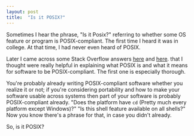 ```yaml
---
layout: post
title:  "Is it POSIX?"
---
```


Sometimes I hear the phrase, "Is it Posix?" referring to whether some OS feature or program is 
POSIX-compliant. The first time I heard it was in college. At that time, I had never even 
heard of POSIX.

Later I came across some Stack Overflow answers 
[here](https://unix.stackexchange.com/questions/11983/what-exactly-is-posix/11996#11996) and
[here](https://superuser.com/questions/322601/what-does-it-mean-to-have-a-posix-compliant-operating-system).
that I thought were really helpful in explaining what POSIX is and what it means for software to be POSIX-compliant. 
The first one is especially thorough.

You're probably already writing POSIX-compliant software whether you realize it or not; if you're considering portability
and how to make your software usable across systems then part of your software is probably POSIX-compliant already.
"Does the platform have `cd` (Pretty much every platform except Windows)?" "Is this shell feature available on all shells?"
Now you know there's a phrase for that, in case you didn't already.

So, is it POSIX?

